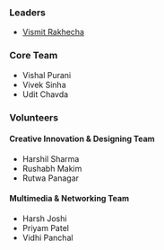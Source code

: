 ### Leaders
* [Vismit Rakhecha](mailto:vismit.rakhecha@owasp.org)

### Core Team
* Vishal Purani
* Vivek Sinha
* Udit Chavda

### Volunteers
#### Creative Innovation & Designing Team
* Harshil Sharma
* Rushabh Makim
* Rutwa Panagar
#### Multimedia & Networking Team
* Harsh Joshi
* Priyam Patel
* Vidhi Panchal
